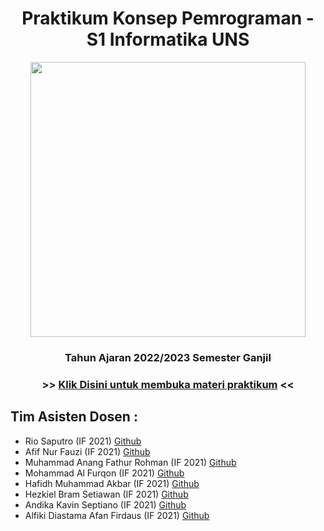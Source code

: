 <h1 align="center"> Praktikum Konsep Pemrograman - S1 Informatika UNS </h1>
<p align ="center">  <img width = "440" height "248" src = "https://github.com/XnoahR/KP2022/blob/main/Material/440x248.png" </p>
<h3 align="center"> Tahun Ajaran 2022/2023 Semester Ganjil </h3>
<h3 align ="center">  >> <a align = "center" href = "https://github.com/XnoahR/KP2022/blob/main/DaftarMateri.md"> <span align="center">Klik Disini untuk membuka materi praktikum</span></a> << </h3>
<h2> Tim Asisten Dosen : </h2>

- Rio Saputro (IF 2021) [Github](https://github.com/XnoahR)
- Afif Nur Fauzi (IF 2021) [Github](https://github.com/alscheift)
- Muhammad Anang Fathur Rohman (IF 2021) [Github](https://github.com/anangfathh)
- Mohammad Al Furqon (IF 2021) [Github](https://github.com/Alfurqon02)
- Hafidh Muhammad Akbar (IF 2021) [Github](https://github.com/hafidhmuhammadakbar)
- Hezkiel Bram Setiawan (IF 2021) [Github](https://github.com/haizk)
- Andika Kavin Septiano (IF 2021) [Github](https://github.com/ndkvin)
- Alfiki Diastama Afan Firdaus (IF 2021) [Github](https://github.com/alfikiafan)
